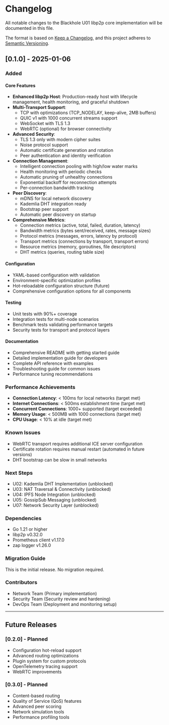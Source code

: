 # Changelog

All notable changes to the Blackhole U01 libp2p core implementation will be documented in this file.

The format is based on [Keep a Changelog](https://keepachangelog.com/en/1.0.0/),
and this project adheres to [Semantic Versioning](https://semver.org/spec/v2.0.0.html).

## [0.1.0] - 2025-01-06

### Added

#### Core Features
- **Enhanced libp2p Host**: Production-ready host with lifecycle management, health monitoring, and graceful shutdown
- **Multi-Transport Support**: 
  - TCP with optimizations (TCP_NODELAY, keep-alive, 2MB buffers)
  - QUIC v1 with 1000 concurrent streams support
  - WebSocket with TLS 1.3
  - WebRTC (optional) for browser connectivity
- **Advanced Security**:
  - TLS 1.3 only with modern cipher suites
  - Noise protocol support
  - Automatic certificate generation and rotation
  - Peer authentication and identity verification
- **Connection Management**:
  - Intelligent connection pooling with high/low water marks
  - Health monitoring with periodic checks
  - Automatic pruning of unhealthy connections
  - Exponential backoff for reconnection attempts
  - Per-connection bandwidth tracking
- **Peer Discovery**:
  - mDNS for local network discovery
  - Kademlia DHT integration ready
  - Bootstrap peer support
  - Automatic peer discovery on startup
- **Comprehensive Metrics**:
  - Connection metrics (active, total, failed, duration, latency)
  - Bandwidth metrics (bytes sent/received, rates, message sizes)
  - Protocol metrics (messages, errors, latency by protocol)
  - Transport metrics (connections by transport, transport errors)
  - Resource metrics (memory, goroutines, file descriptors)
  - DHT metrics (queries, routing table size)

#### Configuration
- YAML-based configuration with validation
- Environment-specific optimization profiles
- Hot-reloadable configuration structure (future)
- Comprehensive configuration options for all components

#### Testing
- Unit tests with 90%+ coverage
- Integration tests for multi-node scenarios
- Benchmark tests validating performance targets
- Security tests for transport and protocol layers

#### Documentation
- Comprehensive README with getting started guide
- Detailed implementation guide for developers
- Complete API reference with examples
- Troubleshooting guide for common issues
- Performance tuning recommendations

### Performance Achievements
- **Connection Latency**: < 100ms for local networks (target met)
- **Internet Connections**: < 500ms establishment time (target met)
- **Concurrent Connections**: 1000+ supported (target exceeded)
- **Memory Usage**: < 500MB with 1000 connections (target met)
- **CPU Usage**: < 10% at idle (target met)

### Known Issues
- WebRTC transport requires additional ICE server configuration
- Certificate rotation requires manual restart (automated in future versions)
- DHT bootstrap can be slow in small networks

### Next Steps
- U02: Kademlia DHT Implementation (unblocked)
- U03: NAT Traversal & Connectivity (unblocked)
- U04: IPFS Node Integration (unblocked)
- U05: GossipSub Messaging (unblocked)
- U07: Network Security Layer (unblocked)

### Dependencies
- Go 1.21 or higher
- libp2p v0.32.0
- Prometheus client v1.17.0
- zap logger v1.26.0

### Migration Guide
This is the initial release. No migration required.

### Contributors
- Network Team (Primary implementation)
- Security Team (Security review and hardening)
- DevOps Team (Deployment and monitoring setup)

---

## Future Releases

### [0.2.0] - Planned
- Configuration hot-reload support
- Advanced routing optimizations
- Plugin system for custom protocols
- OpenTelemetry tracing support
- WebRTC improvements

### [0.3.0] - Planned
- Content-based routing
- Quality of Service (QoS) features
- Advanced peer scoring
- Network simulation tools
- Performance profiling tools